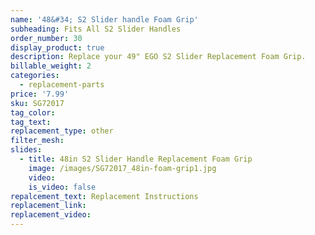 ```yaml
---
name: '48&#34; S2 Slider handle Foam Grip'
subheading: Fits All S2 Slider Handles
order_number: 30
display_product: true
description: Replace your 49" EGO S2 Slider Replacement Foam Grip.
billable_weight: 2
categories:
  - replacement-parts
price: '7.99'
sku: SG72017
tag_color:
tag_text:
replacement_type: other
filter_mesh:
slides:
  - title: 48in S2 Slider Handle Replacement Foam Grip
    image: /images/SG72017_48in-foam-grip1.jpg
    video:
    is_video: false
repalcement_text: Replacement Instructions
replacement_link:
replacement_video:
---
```

